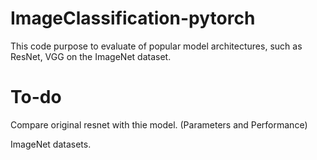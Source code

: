# ImageClassification-pytorch
This code purpose to evaluate of popular model architectures, such as ResNet, VGG on the ImageNet dataset.

# To-do

Compare original resnet with thie model. (Parameters and Performance)

ImageNet datasets.

